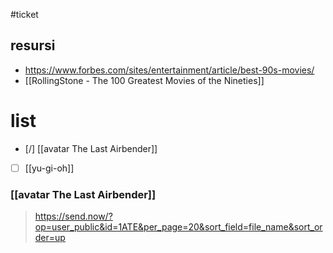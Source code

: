 #ticket 

## resursi
- https://www.forbes.com/sites/entertainment/article/best-90s-movies/
- [[RollingStone - The 100 Greatest Movies of the Nineties]]

# list

- [/] [[avatar The Last Airbender]]
- [ ] [[yu-gi-oh]]

### [[avatar The Last Airbender]]
> https://send.now/?op=user_public&id=1ATE&per_page=20&sort_field=file_name&sort_order=up

